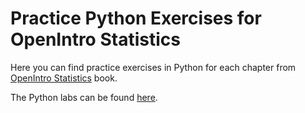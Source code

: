 # Practice Python Exercises for OpenIntro Statistics

Here you can find practice exercises in Python for each chapter from [OpenIntro Statistics](https://www.openintro.org/book/os/) book.

The Python labs can be found [here](https://github.com/imranture/OpenIntroStats-Python).
